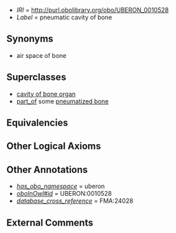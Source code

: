  * *IRI* = http://purl.obolibrary.org/obo/UBERON_0010528
 * *Label* = pneumatic cavity of bone

## Synonyms

 * air space of bone

## Superclasses

 * [cavity of bone organ](../../UBERON/27/UBERON_0010527.md)
 * [part_of](../../BFO/50/BFO_0000050.md) some [pneumatized bone](../../UBERON/93/UBERON_0008193.md)

## Equivalencies


## Other Logical Axioms


## Other Annotations

 * *[has_obo_namespace](../../ce/oboInOwl#hasOBONamespace.md)* = uberon
 * *[oboInOwl#id](../../id/oboInOwl#id.md)* = UBERON:0010528
 * *[database_cross_reference](../../ef/oboInOwl#hasDbXref.md)* = FMA:24028

## External Comments

